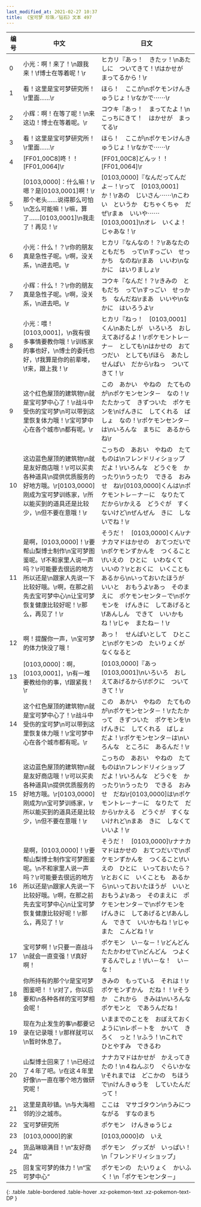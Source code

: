 ```yaml
---
last_modified_at: 2021-02-27 10:37
title: 《宝可梦 珍珠／钻石》文本 497
---
```

| 编号 | 中文 | 日文 |
| ---- | ---- | ---- |
| 0 | 小光：啊！来了！\n跟我来！\f博士在等着呢！\r | ヒカリ『あっ！　きたッ！\nあたしに　ついてきて！\fはかせが　まってるから！\r |
| 1 | 看！这里是宝可梦研究所！\r里面……\r | ほら！　ここが\nポケモンけんきゅうじょ！\rなかで⋯⋯\r |
| 2 | 小辉：啊！在等了呢！\n来这边！博士在等着呢。\r | コウキ『あっ！　まってたよ！\nこっちにきて！　はかせが　まってる\r |
| 3 | 看！这里是宝可梦研究所！\r里面……\r | ほら！　ここが\nポケモンけんきゅうじょ！\rなかで⋯⋯\r |
| 4 | [FF01,00C8]咚！！[FF01,0064]\r | [FF01,00C8]どんッ！！[FF01,0064]\r |
| 5 | [0103,0000]：什么嘛！\r嗯？是[0103,0001]啊！\r那个老头……说得那么可怕\n怎么可能嘛！\r嘛，算了……[0103,0001]\n我走了！再见！\r | [0103,0000]『なんだってんだよ－！\rって　[0103,0001]　か！\rあの　じいさん⋯⋯\nこわい　というか　むちゃくちゃ　だぜ\rまぁ　いいや⋯⋯　[0103,0001]\nオレ　いくよ！　じゃあな！\r |
| 6 | 小光：什么！？\r你的朋友真是急性子呢。\r啊，没关系，\n进去吧。\r | ヒカリ『なんなの！？\rあなたの　ともだち　って\nすっごい　せっかち　なのね\rまあ　いいわ\nなかに　はいりましょ\r |
| 7 | 小辉：什么！？\r你的朋友真是急性子呢。\r啊，没关系，\n进去吧。\r | コウキ『なんだ！？\rきみの　ともだち　って\nすっごい　せっかち　なんだね\rまあ　いいや\nなかに　はいろうよ\r |
| 8 | 小光：喂！[0103,0001]，\n我有很多事情要教你哦！\r训练家的事也好，\n博士的委托也好，\f我算是你的前辈喽，\f来，跟上我！\r | ヒカリ『ねっ！　[0103,0001]くん\nあたしが　いろいろ　おしえてあげるよ！\rポケモントレ－ナ－　としても\nはかせの　おてつだい　としても\fほら　あたし　せんぱい　だから\rねっ　ついてきて！\r |
| 9 | 这个红色屋顶的建筑物\n就是宝可梦中心了！\r战斗中受伤的宝可梦\n可以带到这里恢复体力哦！\r宝可梦中心在各个城市\n都有呢。\r | この　あかい　やねの　たてものが\nポケモンセンタ－　なの！\rたたかって　きずついた　ポケモンを\nげんきに　してくれる　ばしょ　なの！\rポケモンセンタ－は\nいろんな　まちに　あるからね\r |
| 10 | 这边蓝色屋顶的建筑物\n就是友好商店哦！\r可以买卖各种道具\n提供优质服务的好地方哦。\r[0103,0000]刚成为宝可梦训练家，\r所以能买到的道具还是比较少，\n但不要在意哦！\r | こっちの　あおい　やねの　たてものは\nフレンドリィショップ　だよ！\rいろんな　どうぐを　かったり\nうったり　できる　おみせ　ね\r[0103,0000]くんは\nポケモントレ－ナ－に　なりたて　だから\rかえる　どうぐが　すくないけど\nぜんぜん　きに　しないでね！\r |
| 11 | 是啊，[0103,0000]！\r要帮山梨博士制作\n宝可梦图鉴呢。\f不和家里人说一声吗？\r可能要去很远的地方所以还是\n跟家人先说一下比较好哦。\r啊，在那之前先去宝可梦中心\n让宝可梦恢复健康比较好呢！\r那么，再见了！\r | そうだ！　[0103,0000]くん\rナナカマドはかせの　おてつだいで\nポケモンずかんを　つくること\fいえの　ひとに　いわなくて　いいの？\rとおくに　いくことも　あるから\nいっておいたほうが　いいと　おもうよ\rあっ　そのまえに　ポケモンセンタ－で\nポケモンを　げんきに　してあげると\fあんしん　できて　いいかもね！\rじゃ　またね－！\r |
| 12 | 啊！提醒你一声，\n宝可梦的体力快没了哦！ | あっ！　せんぱいとして　ひとこと\nポケモンの　たいりょくが　なくなると |
| 13 | [0103,0000]：啊，[0103,0001]，\n有一堆要教给你的事，\f跟紧我！\r | [0103,0000]『あっ　[0103,0001]\nいろいろ　おしえてあげるから\fボクに　ついてきて！\r |
| 14 | 这个红色屋顶的建筑物\n就是宝可梦中心了！\r战斗中受伤的宝可梦\n可以带到这里恢复体力哦！\r宝可梦中心在各个城市都有呢。\r | この　あかい　やねの　たてものが\nポケモンセンタ－！\rたたかって　きずついた　ポケモンを\nげんきに　してくれる　ばしょ　だよ！\rポケモンセンタ－は\nいろんな　ところに　あるんだ！\r |
| 15 | 这边蓝色屋顶的建筑物\n就是友好商店哦！\r可以买卖各种道具\n提供优质服务的好地方哦。\r[0103,0000]刚成为\n宝可梦训练家，\r所以能买到的道具还是比较少，\n但不要在意哦！\r | こっちの　あおい　やねの　たてものは\nフレンドリィショップ　だよ！\rいろんな　どうぐを　かったり\nうったり　できる　おみせ　だね\r[0103,0000]は\nポケモントレ－ナ－に　なりたて　だから\rかえる　どうぐが　すくないけれど\nまあ　きに　しなくていいよ！\r |
| 16 | 是啊，[0103,0000]！\r要帮山梨博士制作宝可梦图鉴呢。\n不和家里人说一声吗？\r可能要去很远的地方所以还是\n跟家人先说一下比较好哦。\r啊，在那之前先去宝可梦中心\n让宝可梦恢复健康比较好呢！\r那么，再见了！\r | そうだ！　[0103,0000]\rナナカマドはかせの　おてつだいで\nポケモンずかんを　つくること\fいえの　ひとに　いっておいたら？\rとおくに　いくことも　あるから\nいっておいたほうが　いいと　おもうよ\rあっ　そのまえに　ポケモンセンタ－で\nポケモンを　げんきに　してあげると\fあんしん　できて　いいかもね！\rじゃ　また　こんどね！\r |
| 17 | 宝可梦啊！\r只要一直战斗\n就会一直变强！\f真好啊！ | ポケモン　い－な－！\rどんどん　たたかわせて\nどんどん　つよくするんでしょ！\fい－な！　い－な！ |
| 18 | 你所持有的那个\r是宝可梦图鉴吧！！\r对了，你以后要和\n各种各样的宝可梦相会呢！ | きみの　もっている　それは！\rポケモンずかん　だね！！\rそうか　これから　きみは\nいろんな　ポケモンと　であうんだね！ |
| 19 | 现在为止发生的事\n都要记录在记录哦！\r那样就可以\n暂时休息了。 | いままでのことを　おぼえておくように\nレポ－トを　かいて　きろく　っと！\rふう！\nこれで　ひとやすみ　できるわ |
| 20 | 山梨博士回来了！\n已经过了４年了吧。\r在这４年里好像\n一直在哪个地方做研究呢！ | ナナカマドはかせが　かえってきたの！\n４ねんぶり　ぐらいかな\rそれまでは　どこかの　ちほうで\nけんきゅうを　していたんだって！ |
| 21 | 这里是真砂镇。\n与大海相邻的沙之城市。 | ここは　マサゴタウン\nうみにつながる　すなのまち |
| 22 | 宝可梦研究所 | ポケモン　けんきゅうじょ |
| 23 | [0103,0000]的家 | [0103,0000]の　いえ |
| 24 | 货品琳琅满目！\n“友好商店” | ポケモン　グッズが　いっぱい！\n「フレンドリィショップ」 |
| 25 | 回复宝可梦的体力！\n“宝可梦中心” | ポケモンの　たいりょく　かいふく！\n「ポケモンセンタ－」 |
{: .table .table-bordered .table-hover .xz-pokemon-text .xz-pokemon-text-DP }